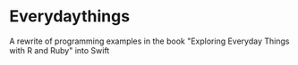 Everydaythings
===================

A rewrite of programming examples in the book "Exploring Everyday Things with R and Ruby" into Swift
